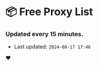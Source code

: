 # :package: Free Proxy List
### Updated every 15 minutes.

- Last updated: `2024-08-17 17:46`

:heart:
